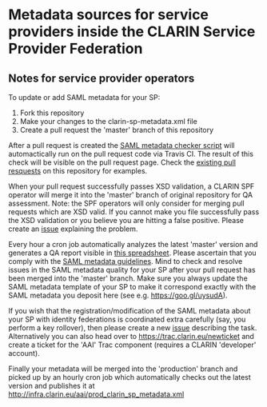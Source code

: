 # Metadata sources for service providers inside the CLARIN Service Provider Federation

## Notes for service provider operators

To update or add SAML metadata for your SP:
1. Fork this repository
2. Make your changes to the clarin-sp-metadata.xml file
3. Create a pull request the 'master' branch of this repository

After a pull request is created the [SAML metadata checker script](https://github.com/clarin-eric/SAML-metadata-checker) will automactically run on the pull request code via Travis CI. The result of this check will be visible on the pull request page. Check the [existing pull resquests](https://github.com/clarin-eric/SPF-SPs-metadata/pulls?utf8=%E2%9C%93&q=is%3Apr) on this repository for examples.

When your pull request successfully passes XSD validation, a CLARIN SPF operator will merge it into the 'master' branch of original repository for QA assessment. Note: the SPF operators will only consider for merging pull requests which are XSD valid. If you cannot make you file successfully pass the XSD validation or you believe you are hitting a false positive. Please create an ​[issue](https://github.com/clarin-eric/SPF-SPs-metadata/issues/new) explaining the problem. 

Every hour a cron job automatically analyzes the latest 'master' version and generates a QA report visible in ​[this spreadsheet](https://docs.google.com/spreadsheets/d/1cwg2kiPL2ubzmtw7Ffe0rbQuJpuOoklFHJ10nR3Bn_M/edit#gid=1150504785).
Please ascertain that you comply with ​the [SAML metadata guidelines](https://www.clarin.eu/content/guidelines-saml-metadata-about-your-sp). Mind to check and resolve issues in the SAML metadata quality for your SP after your pull request has been merged into the 'master' branch. Make sure you always update the SAML metadata template of your SP to make it correspond exactly with the SAML metadata you deposit here (see e.g. ​https://goo.gl/uysudA).

If you wish that the registration/modification of the SAML metadata about your SP with identity federations is coordinated extra carefully (say, you perform a key rollover), then please create a new ​[issue](https://github.com/clarin-eric/SPF-SPs-metadata/issues/new) describing the task. Alternatively you can also head over to https://trac.clarin.eu/newticket and create a ticket for the 'AAI' Trac component (requires a CLARIN 'developer' account).

Finally your metadata will be merged into the 'production' branch and picked up by an hourly cron job which automatically checks out the latest version and publishes it at ​http://infra.clarin.eu/aai/prod_clarin_sp_metadata.xml 
